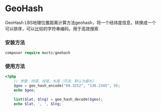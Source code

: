# GeoHash

GeoHash LBS地理位置距离计算方法geohash，将一个经纬度信息，转换成一个可以排序，可以比较的字符串编码，用于高效搜索

### 安装方法 ###

```php
composer require mucts/geohash
```

### 使用方法 ###


```php
<?php
    // 参数：纬度，经度，长度（可选，默认为最长）
    $geo = geo_hash_encode("69.3252", "136.2345", 9);
    echo $geo;
        
    list($lat, $lng) = geo_hash_decode($geo);
    echo $lat, ', ', $lng;

```

